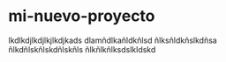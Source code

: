 # mi-nuevo-proyecto
lkdlkdjlkdjlkjlkdjkads
dlamñdlkañldkñlsd
ñlksñldkñslkdñsa
ñlkdñlskñlskdñlskñls
ñlkñlkñlksdslkldskd
